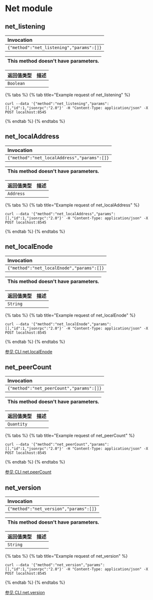 # Net module

## net\_listening

| Invocation |
| :--- |
| `{"method":"net_listening","params":[]}` |

| This method doesn't have parameters. |
| :--- |


| 返回值类型 | 描述 |
| :--- | :--- |
| `Boolean` |  |

{% tabs %}
{% tab title="Example request of net\_listening" %}
```text
curl --data '{"method":"net_listening","params":[],"id":1,"jsonrpc":"2.0"}' -H "Content-Type: application/json" -X POST localhost:8545
```
{% endtab %}
{% endtabs %}

## net\_localAddress

| Invocation |
| :--- |
| `{"method":"net_localAddress","params":[]}` |

| This method doesn't have parameters. |
| :--- |


| 返回值类型 | 描述 |
| :--- | :--- |
| `Address` |  |

{% tabs %}
{% tab title="Example request of net\_localAddress" %}
```text
curl --data '{"method":"net_localAddress","params":[],"id":1,"jsonrpc":"2.0"}' -H "Content-Type: application/json" -X POST localhost:8545
```
{% endtab %}
{% endtabs %}

## net\_localEnode

| Invocation |
| :--- |
| `{"method":"net_localEnode","params":[]}` |

| This method doesn't have parameters. |
| :--- |


| 返回值类型 | 描述 |
| :--- | :--- |
| `String` |  |

{% tabs %}
{% tab title="Example request of net\_localEnode" %}
```text
curl --data '{"method":"net_localEnode","params":[],"id":1,"jsonrpc":"2.0"}' -H "Content-Type: application/json" -X POST localhost:8545
```
{% endtab %}
{% endtabs %}

[参见 CLI net.localEnode](https://docs.nethermind.io/nethermind/nethermind-utilities/cli/net#net-localenode)

## net\_peerCount

| Invocation |
| :--- |
| `{"method":"net_peerCount","params":[]}` |

| This method doesn't have parameters. |
| :--- |


| 返回值类型 | 描述 |
| :--- | :--- |
| `Quantity` |  |

{% tabs %}
{% tab title="Example request of net\_peerCount" %}
```text
curl --data '{"method":"net_peerCount","params":[],"id":1,"jsonrpc":"2.0"}' -H "Content-Type: application/json" -X POST localhost:8545
```
{% endtab %}
{% endtabs %}

[参见 CLI net.peerCount](https://docs.nethermind.io/nethermind/nethermind-utilities/cli/net#net-peercount)

## net\_version

| Invocation |
| :--- |
| `{"method":"net_version","params":[]}` |

| This method doesn't have parameters. |
| :--- |


| 返回值类型 | 描述 |
| :--- | :--- |
| `String` |  |

{% tabs %}
{% tab title="Example request of net\_version" %}
```text
curl --data '{"method":"net_version","params":[],"id":1,"jsonrpc":"2.0"}' -H "Content-Type: application/json" -X POST localhost:8545
```
{% endtab %}
{% endtabs %}

[参见 CLI net.version](https://docs.nethermind.io/nethermind/nethermind-utilities/cli/net#net-version)

